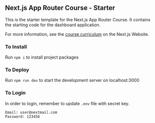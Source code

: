 ## Next.js App Router Course - Starter

This is the starter template for the Next.js App Router Course. It contains the starting code for the dashboard application.

For more information, see the [course curriculum](https://nextjs.org/learn) on the Next.js Website.

### To Install

Run `npm i` to install project packages

### To Deploy

Run `npm run dev` to start the development server on localhost:3000

### To Login

In order to login, remember to update `.env` file with secret key.

    Email: user@nextmail.com
    Password: 123456
